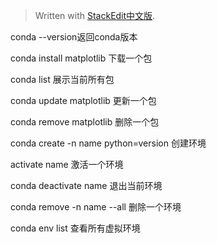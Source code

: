 > Written with [StackEdit中文版](https://stackedit.cn/).

conda --version返回conda版本
 
 conda install matplotlib 下载一个包
 
conda list  展示当前所有包

conda update matplotlib 更新一个包

conda remove matplotlib 删除一个包

conda create -n name python=version 创建环境

activate name 激活一个环境

conda deactivate name 退出当前环境

conda remove -n name --all 删除一个环境

conda env list 查看所有虚拟环境
<!--stackedit_data:
eyJoaXN0b3J5IjpbLTEzMTMxOTkzMjVdfQ==
-->